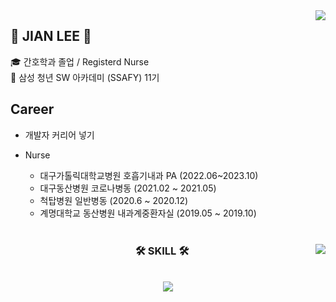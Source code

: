
  
  <img align="right" src="http://mazassumnida.wtf/api/v2/generate_badge?boj=jwm0307"/>
  
## 👋 JIAN LEE 👋  

  🎓 간호학과 졸업 / Registerd Nurse  
  🔎 삼성 청년 SW 아카데미 (SSAFY) 11기
  
## Career
- 개발자 커리어 넣기
- Nurse
  - 대구가톨릭대학교병원 호흡기내과 PA (2022.06~2023.10)
  - 대구동산병원 코로나병동 (2021.02 ~ 2021.05)
  - 척탑병원 일반병동 (2020.6 ~ 2020.12)
  - 계명대학교 동산병원 내과계중환자실 (2019.05 ~ 2019.10)

  <br>
 
</div>


<div align="center">
  
  <img align="right" src="https://github-readme-stats.vercel.app/api/top-langs/?username=jeongum&layout=compact&hide=javascript,css,scss&theme=dracula&langs_count=8"/>
  
  ### 🛠 SKILL 🛠
 
<br>
<img src="https://img.shields.io/badge/Python-3776AB?style=flat-square&logo=Python&logoColor=white"/> 
  <br>
 
</div>
